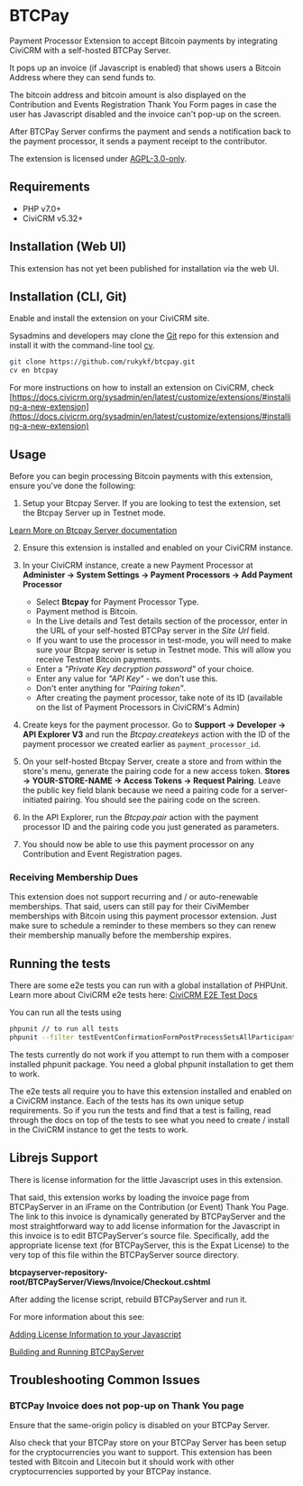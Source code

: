 # BTCPay

Payment Processor Extension to accept Bitcoin payments by integrating CiviCRM with a self-hosted BTCPay Server.

It pops up an invoice (if Javascript is enabled) that shows users a Bitcoin Address where they can send funds to.

The bitcoin address and bitcoin amount is also displayed on the Contribution and Events Registration Thank You Form
pages in case the user has Javascript disabled and the invoice can't pop-up on the screen.

After BTCPay Server confirms the payment and sends a notification back to the payment processor, it sends a payment receipt
to the contributor.

The extension is licensed under [AGPL-3.0-only](LICENSE.txt).

## Requirements

* PHP v7.0+
* CiviCRM v5.32+

## Installation (Web UI)

This extension has not yet been published for installation via the web UI.

## Installation (CLI, Git)
Enable and install the extension on your CiviCRM site.

Sysadmins and developers may clone the [Git](https://gitlab.com/rukkyfsfcontributions/btcpay-civicrm-ext.git) repo for this extension and install it
with the command-line tool [cv](https://github.com/civicrm/cv).

```bash
git clone https://github.com/rukykf/btcpay.git
cv en btcpay
```

For more instructions on how to install an extension on CiviCRM,
check [https://docs.civicrm.org/sysadmin/en/latest/customize/extensions/#installing-a-new-extension](https://docs.civicrm.org/sysadmin/en/latest/customize/extensions/#installing-a-new-extension)


## Usage
Before you can begin processing Bitcoin payments with this extension, ensure you've done the following:
1. Setup your Btcpay Server. If you are looking to test the extension,
set the Btcpay Server up in Testnet mode.

[Learn More on Btcpay Server documentation](https://docs.btcpayserver.org/)

2. Ensure this extension is installed and enabled on your CiviCRM instance.

3.  In your CiviCRM instance, create a new Payment Processor at **Administer -> System Settings -> Payment Processors -> Add Payment Processor**
    * Select **Btcpay** for Payment Processor Type.
    * Payment method is Bitcoin.
    * In the Live details and Test details section of the processor, enter in the URL of your self-hosted BTCPay server in the *Site Url* field.
    * If you want to use the processor in test-mode, you will need to make sure your Btcpay server is setup in Testnet mode. This will allow you receive Testnet Bitcoin payments.
    * Enter a *"Private Key decryption password"* of your choice.
    * Enter any value for *"API Key"* - we don't use this.
    * Don't enter anything for *"Pairing token"*.
    * After creating the payment processor, take note of its ID (available on the list of Payment Processors in CiviCRM's Admin)


4. Create keys for the payment processor. Go to **Support -> Developer -> API Explorer V3** and run the *Btcpay.createkeys* action
with the ID of the payment processor we created earlier as `payment_processor_id`.

5. On your self-hosted Btcpay Server, create a store and from within the store's menu, generate the pairing code for a new access token.
   **Stores -> YOUR-STORE-NAME -> Access Tokens -> Request Pairing**. Leave the public key field blank because we need a pairing code for a server-initiated pairing.
   You should see the pairing code on the screen.

6. In the API Explorer, run the *Btcpay.pair* action with the payment processor ID and the pairing code you just generated as parameters.

7. You should now be able to use this payment processor on any Contribution and Event Registration pages.

### Receiving Membership Dues
This extension does not support recurring and / or auto-renewable memberships. That said, users can still
pay for their CiviMember memberships with Bitcoin using this payment processor extension. Just make sure to schedule a reminder
to these members so they can renew their membership manually before the membership expires.

## Running the tests
There are some e2e tests you can run with a global installation of PHPUnit. Learn more about CiviCRM e2e tests here:
[CiviCRM E2E Test Docs](https://docs.civicrm.org/dev/en/latest/testing/#e2e)

You can run all the tests using
```bash
phpunit // to run all tests
phpunit --filter testEventConfirmationFormPostProcessSetsAllParticipantStatusToPending // to run a specific test
```
The tests currently do not work if you attempt to run them with a composer installed phpunit package. You need a global phpunit installation to get them to work.

The e2e tests all require you to have this extension installed and enabled on a CiviCRM instance.
Each of the tests has its own unique setup requirements. So if you run the tests and find that a test is failing, read through the docs on top of the tests
to see what you need to create / install in the CiviCRM instance to get the tests to work.

## Librejs Support
There is license information for the little Javascript uses in this extension.

That said, this extension works by loading the invoice page from BTCPayServer in an iFrame on the Contribution (or Event) Thank You Page.
The link to this invoice is dynamically generated by BTCPayServer and the most straightforward way
to add license information for the Javascript in this invoice is to edit BTCPayServer's source file.
Specifically, add the appropriate license text (for BTCPayServer, this is the Expat License) to the very top of this file within the BTCPayServer source directory.

**btcpayserver-repository-root/BTCPayServer/Views/Invoice/Checkout.cshtml**

After adding the license script, rebuild BTCPayServer and run it.

For more information about this see:

[Adding License Information to your Javascript](https://www.gnu.org/software/librejs/free-your-javascript.html)

[Building and Running BTCPayServer](https://docs.btcpayserver.org/LocalDevelopment/)

## Troubleshooting Common Issues

### BTCPay Invoice does not pop-up on Thank You page

Ensure that the same-origin policy is disabled on your BTCPay Server.

Also check that your BTCPay store on your BTCPay Server has been setup for the cryptocurrencies you want to support. This extension has been tested with Bitcoin and Litecoin but it should work with other cryptocurrencies supported by your BTCPay instance.
